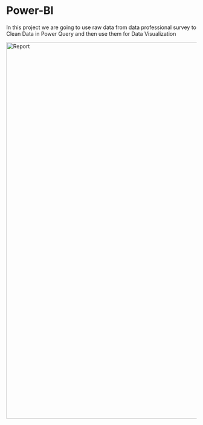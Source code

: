 # Power-BI

In this project we are going to use raw data from data professional survey to Clean Data in Power Query and then use them for Data Visualization




<img width="995" alt="Report" src="https://user-images.githubusercontent.com/121165467/213675739-da853a3d-8257-4048-840c-99ad26584621.png">
